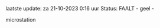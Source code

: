 laatste update: 
za 21-10-2023  0:16   uur 
Status: FAALT - geel - 
<div class="service Y">microstation</div>